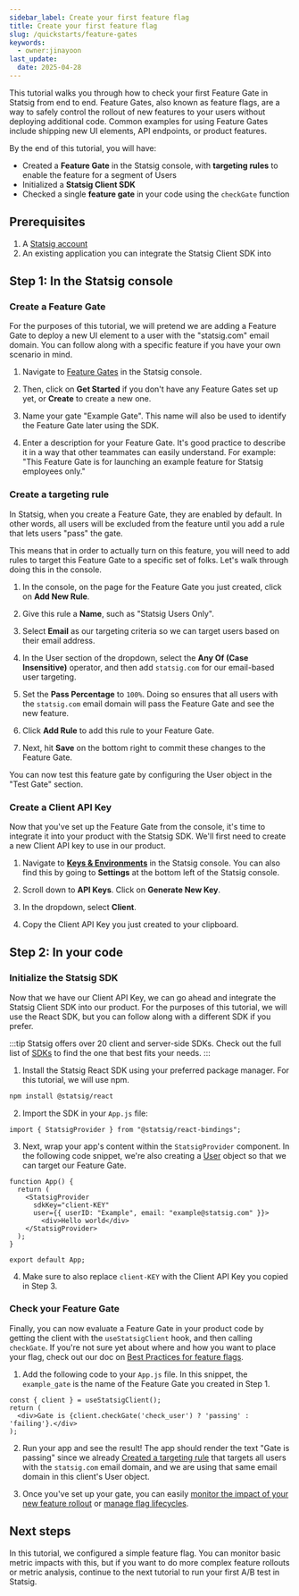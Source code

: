 ```yaml
---
sidebar_label: Create your first feature flag
title: Create your first feature flag
slug: /quickstarts/feature-gates
keywords:
  - owner:jinayoon
last_update:
  date: 2025-04-28
---
```


This tutorial walks you through how to check your first Feature Gate in Statsig from end to end. Feature Gates, also known as feature flags, are a way to safely control the rollout of new features to your users without deploying additional code. Common examples for using Feature Gates include shipping new UI elements, API endpoints, or product features. 

By the end of this tutorial, you will have:
* Created a **Feature Gate** in the Statsig console, with  **targeting rules** to enable the feature for a segment of Users
* Initialized a **Statsig Client SDK**
* Checked a single **feature gate** in your code using the `checkGate` function


## Prerequisites
1. A [Statsig account](https://console.statsig.com/sign_up)
2. An existing application you can integrate the Statsig Client SDK into

## Step 1: In the Statsig console
### Create a Feature Gate
For the purposes of this tutorial, we will pretend we are adding a Feature Gate to deploy a new UI element to a user with the "statsig.com" email domain. You can follow along with a specific feature if you have your own scenario in mind.

1. Navigate to [Feature Gates](https://console.statsig.com/gates) in the Statsig console.

2. Then, click on **Get Started** if you don't have any Feature Gates set up yet, or **Create** to create a new one.

3. Name your gate "Example Gate". This name will also be used to identify the Feature Gate later using the SDK.

4. Enter a description for your Feature Gate. It's good practice to describe it in a way that other teammates can easily understand. For example: "This Feature Gate is for launching an example feature for Statsig employees only."

### Create a targeting rule
In Statsig, when you create a Feature Gate, they are enabled by default. In other words, all users will be excluded from the feature until you add a rule that lets users "pass" the gate.

This means that in order to actually turn on this feature, you will need to add rules to target this Feature Gate to a specific set of folks. Let's walk through doing this in the console.

1. In the console, on the page for the Feature Gate you just created, click on **Add New Rule**.

2. Give this rule a **Name**, such as "Statsig Users Only". 

3. Select **Email** as our targeting criteria so we can target users based on their email address.

4. In the User section of the dropdown, select the **Any Of (Case Insensitive)** operator, and then add ``statsig.com`` for our email-based user targeting.

5. Set the **Pass Percentage** to ``100%``. Doing so ensures that all users with the ``statsig.com`` email domain will pass the Feature Gate and see the new feature.

6. Click **Add Rule** to add this rule to your Feature Gate.

7. Next, hit **Save** on the bottom right to commit these changes to the Feature Gate.

You can now test this feature gate by configuring the User object in the "Test Gate" section.

### Create a Client API Key
Now that you've set up the Feature Gate from the console, it's time to integrate it into your product with the Statsig SDK. We'll first need to create a new Client API key to use in our product.

1. Navigate to [**Keys & Environments**](https://console.statsig.com/api_keys) in the Statsig console. You can also find this by going to **Settings** at the bottom left of the Statsig console.

2. Scroll down to **API Keys**. Click on **Generate New Key**.

3. In the dropdown, select **Client**.

4. Copy the Client API Key you just created to your clipboard.

## Step 2: In your code
### Initialize the Statsig SDK
Now that we have our Client API Key, we can go ahead and integrate the Statsig Client SDK into our product. For the purposes of this tutorial, we will use the React SDK, but you can follow along with a different SDK if you prefer. 

:::tip
Statsig offers over 20 client and server-side SDKs. Check out the full list of [SDKs](/sdks/quickstart#all-sdks) to find the one that best fits your needs.
:::

1. Install the Statsig React SDK using your preferred package manager. For this tutorial, we will use npm.

```bash
npm install @statsig/react
```

2. Import the SDK in your `App.js` file:

```tsx
import { StatsigProvider } from "@statsig/react-bindings";
```

3. Next, wrap your app's content within the `StatsigProvider` component. In the following code snippet, we're also creating a [User](/concepts/user) object so that we can target our Feature Gate. 


```tsx
function App() {
  return (
    <StatsigProvider 
      sdkKey="client-KEY" 
      user={{ userID: "Example", email: "example@statsig.com" }}>
        <div>Hello world</div>
    </StatsigProvider>
  );
}

export default App;
```

4. Make sure to also replace `client-KEY` with the Client API Key you copied in Step 3.

### Check your Feature Gate
Finally, you can now evaluate a Feature Gate in your product code by getting the client with the `useStatsigClient` hook, and then calling `checkGate`. If you're not sure yet about where and how you want to place your flag, check out our doc on [Best Practices for feature flags](/feature-gates/best-practices).

1. Add the following code to your `App.js` file. In this snippet, the `example_gate` is the name of the Feature Gate you created in Step 1.

```tsx
const { client } = useStatsigClient();
return (
  <div>Gate is {client.checkGate('check_user') ? 'passing' : 'failing'}.</div>
);
```

2. Run your app and see the result! The app should render the text "Gate is passing" since we already [Created a targeting rule](#create-a-targeting-rule) that targets all users with the ``statsig.com`` email domain, and we are using that same email domain in this client's User object.

3. Once you've set up your gate, you can easily [monitor the impact of your new feature rollout](/feature-gates/view-exposures) or [manage flag lifecycles](/feature-gates/feature-flags-lifecycle).


## Next steps
In this tutorial, we configured a simple feature flag. You can monitor basic metric impacts with this, but if you want to do more complex feature rollouts or metric analysis, continue to the next tutorial to run your first A/B test in Statsig.
